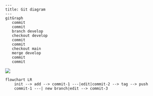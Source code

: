 ```mermaid
---
title: Git diagram
---
gitGraph
   commit
   commit
   branch develop
   checkout develop
   commit
   commit
   checkout main
   merge develop
   commit
   commit

```

![](https://www.youtube.com/watch?v=Uszj_k0DGsg&t=1036s)


```mermaid
flowchart LR
	init --> add --> commit-1 ---|edit|commit-2 --> tag --> push
	commit-1 ---| new branch|edit --> commit-3
```

